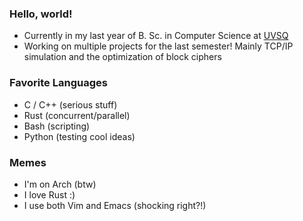 ### Hello, world!
 
 - Currently in my last year of B. Sc. in Computer Science at [UVSQ](https://www.uvsq.fr/licence-informatique)
 - Working on multiple projects for the last semester! Mainly TCP/IP simulation and the optimization of block ciphers

### Favorite Languages
  - C / C++ (serious stuff)
  - Rust (concurrent/parallel)
  - Bash (scripting)
  - Python (testing cool ideas)

### Memes
- I'm on Arch (btw)
- I love Rust :)
- I use both Vim and Emacs (shocking right?!)
